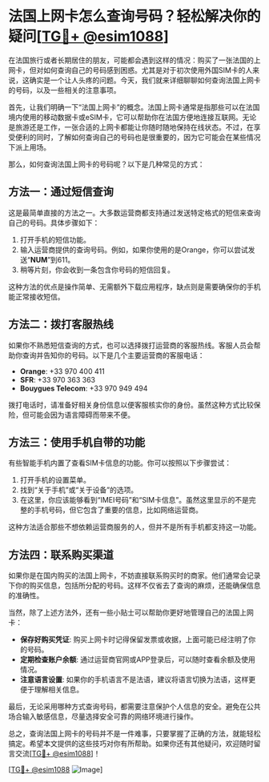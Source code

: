 # 法国上网卡怎么查询号码？轻松解决你的疑问[[TG💪+ @esim1088](https://t.me/s/esim1088)]

在法国旅行或者长期居住的朋友，可能都会遇到这样的情况：购买了一张法国的上网卡，但对如何查询自己的号码感到困惑。尤其是对于初次使用外国SIM卡的人来说，这确实是一个让人头疼的问题。今天，我们就来详细聊聊如何查询法国上网卡的号码，以及一些相关的注意事项。

首先，让我们明确一下“法国上网卡”的概念。法国上网卡通常是指那些可以在法国境内使用的移动数据卡或eSIM卡，它可以帮助你在法国方便地连接互联网。无论是旅游还是工作，一张合适的上网卡都能让你随时随地保持在线状态。不过，在享受便利的同时，了解如何查询自己的号码也是很重要的，因为它可能会在某些情况下派上用场。

那么，如何查询法国上网卡的号码呢？以下是几种常见的方式：

## 方法一：通过短信查询

这是最简单直接的方法之一。大多数运营商都支持通过发送特定格式的短信来查询自己的号码。具体步骤如下：

1. 打开手机的短信功能。
2. 输入运营商提供的查询号码。例如，如果你使用的是Orange，你可以尝试发送“**NUM**”到611。
3. 稍等片刻，你会收到一条包含你号码的短信回复。

这种方法的优点是操作简单、无需额外下载应用程序，缺点则是需要确保你的手机能正常接收短信。

## 方法二：拨打客服热线

如果你不熟悉短信查询的方式，也可以选择拨打运营商的客服热线。客服人员会帮助你查询并告知你的号码。以下是几个主要运营商的客服电话：

- **Orange**: +33 970 400 411
- **SFR**: +33 970 363 363
- **Bouygues Telecom**: +33 970 949 494

拨打电话时，请准备好相关身份信息以便客服核实你的身份。虽然这种方式比较保险，但可能会因为语言障碍而带来不便。

## 方法三：使用手机自带的功能

有些智能手机内置了查看SIM卡信息的功能。你可以按照以下步骤尝试：

1. 打开手机的设置菜单。
2. 找到“关于手机”或“关于设备”的选项。
3. 在这里，你应该能够看到“IMEI号码”和“SIM卡信息”。虽然这里显示的不是完整的手机号码，但它包含了重要的信息，比如网络运营商。

这种方法适合那些不想依赖运营商服务的人，但并不是所有手机都支持这一功能。

## 方法四：联系购买渠道

如果你是在国内购买的法国上网卡，不妨直接联系购买时的商家。他们通常会记录下你的购买信息，包括所分配的号码。这样不仅省去了查询的麻烦，还能确保信息的准确性。

当然，除了上述方法外，还有一些小贴士可以帮助你更好地管理自己的法国上网卡：

- **保存好购买凭证**: 购买上网卡时记得保留发票或收据，上面可能已经注明了你的号码。
- **定期检查账户余额**: 通过运营商官网或APP登录后，可以随时查看余额及使用情况。
- **注意语言设置**: 如果你的手机语言不是法语，建议将语言切换为法语，这样更便于理解相关信息。

最后，无论采用哪种方式查询号码，都需要注意保护个人信息的安全。避免在公共场合输入敏感信息，尽量选择安全可靠的网络环境进行操作。

总之，查询法国上网卡的号码并不是一件难事，只要掌握了正确的方法，就能轻松搞定。希望本文提供的这些技巧对你有所帮助。如果你还有其他疑问，欢迎随时留言交流[[TG💪+ @esim1088](https://t.me/s/esim1088)]！

[[TG💪+ @esim1088](https://t.me/s/esim1088) ![Image](https://i.postimg.cc/4NQfJmqS/Snipaste-2025-05-13-00-14-12.png)]